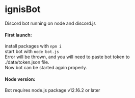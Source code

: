 # ignisBot
Discord bot running on node and discord.js<br>

#### First launch:
install packages with `npm i`<br>
start bot with `node bot.js`<br>
Error will be thrown, and you will need to paste bot token to ./data/token.json file.<br>
Now bot can be started again properly.

#### Node version:
Bot requires node.js package v12.16.2 or later
